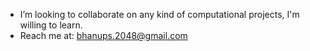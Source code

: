 - I’m looking to collaborate on any kind of computational projects, I'm willing to learn.
- Reach me at: bhanups.2048@gmail.com

<!---
one099/one099 is a ✨ special ✨ repository because its `README.md` (this file) appears on your GitHub profile.
You can click the Preview link to take a look at your changes.
--->
